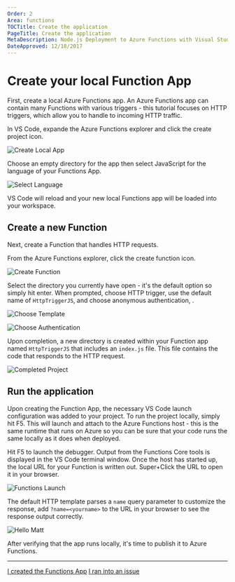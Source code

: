 ```yaml
---
Order: 2
Area: functions
TOCTitle: Create the application
PageTitle: Create the application
MetaDescription: Node.js Deployment to Azure Functions with Visual Studio Code
DateApproved: 12/18/2017
---
```


# Create your local Function App

First, create a local Azure Functions app. An Azure Functions app can contain many Functions with various triggers - this tutorial focuses on HTTP triggers, which allow you to handle to incoming HTTP traffic.

In VS Code, expande the Azure Functions explorer and click the create project icon.

![Create Local App](images/functions-extension/create-function-app-project.png)

Choose an empty directory for the app then select JavaScript for the language of your Functions App.

![Select Language](images/functions-extension/create-function-app-project-language.png)

VS Code will reload and your new local Functions app will be loaded into your workspace.

## Create a new Function

Next, create a Function that handles HTTP requests.

From the Azure Functions explorer, click the create function icon.

![Create Function](images/functions-extension/create-function.png)

Select the directory you currently have open - it's the default option so simply hit enter. When prompted, choose HTTP trigger, use the default name of `HttpTriggerJS`, and choose anonymous authentication, .

![Choose Template](images/functions-extension/create-function-choose-template.png)

![Choose Authentication](images/functions-extension/create-function-anonymous-auth.png)

Upon completion, a new directory is created within your Function app named `HttpTriggerJS` that includes an `index.js` file. This file contains the code that responds to the HTTP request.

![Completed Project](images/functions-extension/functions-vscode-intro.png)

## Run the application

Upon creating the Function App, the necessary VS Code launch configuration was added to your project. To run the project locally, simply hit F5. This will launch and attach to the Azure Functions host - this is the same runtime that runs on Azure so you can be sure that your code runs the same locally as it does when deployed.

Hit F5 to launch the debugger. Output from the Functions Core tools is displayed in the VS Code terminal window. Once the host has started up, the local URL for your Function is written out. Super+Click the URL to open it in your browser.

![Functions Launch](images/functions-extension/functions-vscode-f5.png)

The default HTTP template parses a `name` query parameter to customize the response, add `?name=<yourname>` to the URL in your browser to see the response output correctly.

![Hello Matt](images/functions-extension/functions-test-local-browser.png)

After verifying that the app runs locally, it's time to publish it to Azure Functions.

----

<a class="tutorial-next-btn" href="/tutorials/functions-extension/deploy-app">I created the Functions App</a> <a class="tutorial-feedback-btn" onclick="reportIssue('node-deployment-azurefunctions', 'create-app')" href="javascript:void(0)">I ran into an issue</a>
